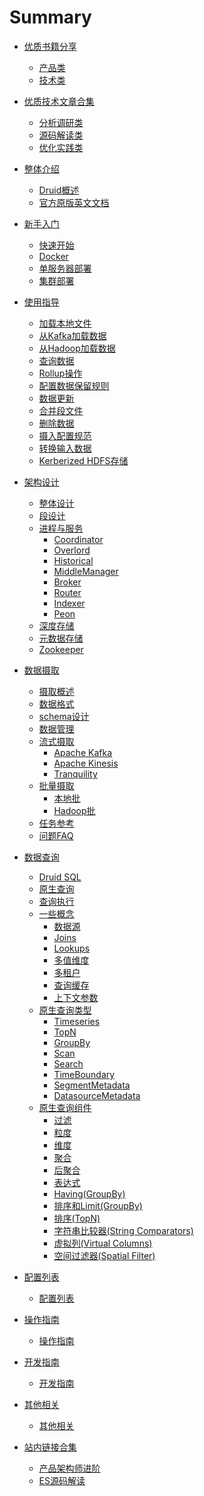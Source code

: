 # Summary

* [优质书籍分享]()
  * [产品类](book/product.md)
  * [技术类](book/tech.md)

* [优质技术文章合集]()
  * [分析调研类](misc/learning.md)
  * [源码解读类](misc/sourcecode.md)
  * [优化实践类](misc/optimized.md)

* [整体介绍]()
  * [Druid概述](README.md)
  * [官方原版英文文档](https://druid.apache.org/docs/latest/design/)

* [新手入门]()
  * [快速开始](GettingStarted/chapter-2.md)
  * [Docker](tutorials/docker.md)
  * [单服务器部署](GettingStarted/chapter-3.md)
  * [集群部署](GettingStarted/chapter-4.md)

* [使用指导]()
  * [加载本地文件](tutorials/tutorial-batch.md)
  * [从Kafka加载数据](tutorials/chapter-2.md)
  * [从Hadoop加载数据](tutorials/chapter-3.md)
  * [查询数据](tutorials/chapter-4.md)
  * [Rollup操作](tutorials/chapter-5.md)
  * [配置数据保留规则](tutorials/chapter-6.md)
  * [数据更新](tutorials/chapter-7.md)
  * [合并段文件](tutorials/chapter-8.md)
  * [删除数据](tutorials/chapter-9.md)
  * [摄入配置规范](tutorials/chapter-10.md)
  * [转换输入数据](tutorials/chapter-11.md)
  * [Kerberized HDFS存储](tutorials/chapter-12.md)

* [架构设计]()
  * [整体设计](design/Design.md)
  * [段设计](design/Segments.md)
  * [进程与服务](design/Processes.md)
    * [Coordinator](design/Coordinator.md)
    * [Overlord](design/Overlord.md)
    * [Historical](design/Historical.md)
    * [MiddleManager](design/MiddleManager.md)
    * [Broker](design/Broker.md)
    * [Router](design/router.md)
    * [Indexer](design/Indexer.md)
    * [Peon](design/Peons.md)
  * [深度存储](design/Deepstorage.md)
  * [元数据存储](design/Metadata.md)
  * [Zookeeper](design/Zookeeper.md)

* [数据摄取]()
  * [摄取概述](DataIngestion/ingestion.md)
  * [数据格式](DataIngestion/dataformats.md)
  * [schema设计](DataIngestion/schemadesign.md)
  * [数据管理](DataIngestion/datamanage.md)
  * [流式摄取](DataIngestion/kafka.md)
    * [Apache Kafka](DataIngestion/kafka.md)
    * [Apache Kinesis](DataIngestion/kinesis.md)
    * [Tranquility](DataIngestion/tranquility.md)
  * [批量摄取](DataIngestion/native.md)
    * [本地批](DataIngestion/native.md)
    * [Hadoop批](DataIngestion/hadoopbased.md)
  * [任务参考](DataIngestion/taskrefer.md)
  * [问题FAQ](DataIngestion/faq.md)

* [数据查询]()
  * [Druid SQL](querying/druidsql.md)
  * [原生查询](querying/makeNativeQueries.md)
  * [查询执行](querying/queryexecution.md)
  * [一些概念](querying/datasource.md)
    * [数据源](querying/datasource.md)
    * [Joins](querying/joins.md)
    * [Lookups](querying/lookups.md)
    * [多值维度](querying/multi-value-dimensions.md)
    * [多租户](querying/multitenancy.md)
    * [查询缓存](querying/querycached.md)
    * [上下文参数](querying/query-context.md)
  * [原生查询类型](querying/timeseriesquery.md)
    * [Timeseries](querying/timeseriesquery.md)
    * [TopN](querying/topn.md)
    * [GroupBy](querying/groupby.md)
    * [Scan](querying/scan.md)
    * [Search](querying/searchquery.md)
    * [TimeBoundary](querying/timeboundaryquery.md)
    * [SegmentMetadata](querying/segmentMetadata.md)
    * [DatasourceMetadata](querying/datasourcemetadataquery.md)
  * [原生查询组件](querying/filters.md)
    * [过滤](querying/filters.md)
    * [粒度](querying/granularity.md)
    * [维度](querying/dimensionspec.md)
    * [聚合](querying/Aggregations.md)
    * [后聚合](querying/postaggregation.md)
    * [表达式](querying/expression.md)
    * [Having(GroupBy)](querying/having.md)
    * [排序和Limit(GroupBy)](querying/limitspec.md)
    * [排序(TopN)](querying/topnsorting.md)
    * [字符串比较器(String Comparators)](querying/sorting-orders.md)
    * [虚拟列(Virtual Columns)](querying/virtual-columns.md)
    * [空间过滤器(Spatial Filter)](querying/spatialfilter.md)

* [配置列表]()
  * [配置列表](Configuration/configuration.md)

* [操作指南]()
  * [操作指南](operations/index.md)

* [开发指南]()
  * [开发指南](development/index.md)

* [其他相关]()
  * [其他相关](misc/index.md)

* [站内链接合集]()
  * [产品架构师进阶](book/1.md)
  * [ES源码解读](book/2.md)